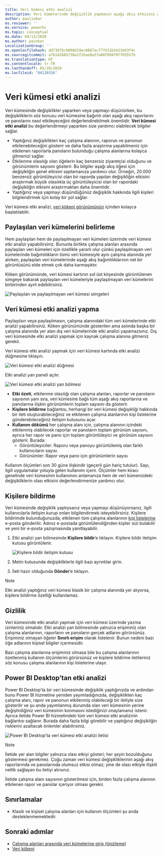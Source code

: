 ```yaml
---
title: Veri kümesi etki analizi
description: Veri kümelerinde değişiklik yapmanın aşağı akış etkisini görselleştirin ve analiz edin.
author: paulinbar
ms.reviewer: ''
ms.service: powerbi
ms.topic: conceptual
ms.date: 04/13/2020
ms.author: painbar
LocalizationGroup: ''
ms.openlocfilehash: dd7387bcb008d10ec8887ac777431b5423d43f4c
ms.sourcegitcommit: a7b142685738a2f26ae0a5fa08f894f9ff03557b
ms.translationtype: HT
ms.contentlocale: tr-TR
ms.lasthandoff: 05/28/2020
ms.locfileid: "84120336"
---
```

# <a name="dataset-impact-analysis"></a>Veri kümesi etki analizi

Veri kümesinde değişiklikler yaparken veya yapmayı düşünürken, bu değişikliklerin söz konusu veri kümesine bağımlı olan aşağı akış raporlarını ve panolarını nasıl etkileyeceğini değerlendirebilmek önemlidir. **Veri kümesi etki analizi** bu değerlendirmeyi yaparken size yardımcı olabilecek bilgiler sağlar.
* Yaptığınız değişiklikten kaç çalışma alanının, raporun ve panonun etkilenebileceğini gösterir ve daha fazla araştırma yapabilmeniz için etkilenen raporlarla panoların bulunduğu çalışma alanlarına kolayca gitmenizi sağlar.
* Etkilenme olasılığı olan öğelerin kaç benzersiz ziyaretçisi olduğunu ve görünümlerin sayısını gösterir. Bu bilgiler aşağı akış öğesi için değişikliğin genel etkisini saptamanıza yardımcı olur. Örneğin, 20.000 benzersiz görüntüleyicisi olan bir raporda yapılan değişikliğin etkisini araştırmak büyük olasılıkla üç görüntüleyicisi olan bir rapordaki değişikliğin etkisini araştırmaktan daha önemlidir.
* Yaptığınız veya yapmayı düşündüğünüz değişiklik hakkında ilgili kişileri bilgilendirmek için kolay bir yol sağlar.

Veri kümesi etki analizi, [veri kökeni görünümünün](service-data-lineage.md) içinden kolayca başlatılabilir.

## <a name="identifying-shared-datasets"></a>Paylaşılan veri kümelerini belirleme

Hem paylaşılan hem de paylaşılmayan veri kümeleri üzerinde veri kümesi etki analizi yapabilirsiniz. Bununla birlikte çalışma alanları arasında paylaşılan veri kümeleri için özellikle yararlı olur çünkü paylaşılmayan veri kümelerinde bağımlılıkların tümü veri kümesiyle aynı çalışma alanında yer alırken, paylaşılan veri kümelerinde aşağı akış bağımlılıklarının net bir görüntüsünü elde etmek çok daha karmaşıktır.

Köken görünümünde, veri kümesi kartının sol üst köşesinde görüntülenen simgeye bakarak paylaşılan veri kümeleriyle paylaşılmayan veri kümelerini birbirinden ayırt edebilirsiniz.

![Paylaşılan ve paylaşılmayan veri kümesi simgeleri](media/service-dataset-impact-analysis/shared-unshared-icon.png)

## <a name="perform-dataset-impact-analysis"></a>Veri kümesi etki analizi yapma

Paylaşılsın veya paylaşılmasın, çalışma alanındaki tüm veri kümelerinde etki analizi yapabilirsiniz. Köken görünümünde gösterilen ama aslında başka bir çalışma alanında yer alan dış veri kümelerinde etki analizi yapamazsınız. Dış veri kümesinde etki analizi yapmak için kaynak çalışma alanına gitmeniz gerekir.

Veri kümesi etki analizi yapmak için veri kümesi kartında etki analizi düğmesine tıklayın.

![Veri kümesi etki analizi düğmesi](media/service-dataset-impact-analysis/open-analysis-pane-button.png)

Etki analizi yan paneli açılır.

![Veri kümesi etki analizi yan bölmesi](media/service-dataset-impact-analysis/service-impact-analysis-pane.png)

* **Etki özeti**, etkilenme olasılığı olan çalışma alanları, raporlar ve panoların sayısının yanı sıra, veri kümesine bağlı tüm aşağı akış raporlarına ve panolarına ilişkin görünümlerin toplam sayısını da gösterir.
* **Kişilere bildirme** bağlantısı, herhangi bir veri kümesi değişikliği hakkında bir ileti oluşturabileceğiniz ve etkilenen çalışma alanlarının kişi listelerine gönderebileceğiniz iletişim kutusunu açar. 
* **Kullanım dökümü** her çalışma alanı için, çalışma alanının içindeki etkilenmiş olabilecek raporlar ve panoların toplam görünüm sayısını, ayrıca her rapor ve pano için toplam görüntüleyici ve görünüm sayısını gösterir. Burada:
   * Görüntüleyiciler: Raporu veya panoyu görüntülemiş olan farklı kullanıcıların sayısı.
   * Görünümler: Rapor veya pano için görünümlerin sayısı

Kullanım ölçümleri son 30 güne ilişkindir (geçerli gün hariç tutulur). Sayı, ilgili uygulamalar yoluyla gelen kullanımı içerir. Ölçümler hem kiracı genelinde veri kümesinin kullanımını anlamanıza hem de veri kümenizdeki değişikliklerin olası etkisini değerlendirmenize yardımcı olur.

## <a name="notify-contacts"></a>Kişilere bildirme

Veri kümesinde değişiklik yaptıysanız veya yapmayı düşünüyorsanız, ilgili kullanıcılarla iletişim kurup onları bilgilendirmek isteyebilirsiniz. Kişilere bildirimde bulunduğunuzda, etkilenen tüm çalışma alanlarının [kişi listelerine](../collaborate-share/service-create-the-new-workspaces.md#create-a-contact-list) e-posta gönderilir. Adınız e-postada görüntülendiğinden kişiler sizi bulabilir ve yeni bir e-posta yazışmasında yanıtlayabilir. 

1. Etki analizi yan bölmesinde **Kişilere bildir**’e tıklayın. Kişilere bildir iletişim kutusu görüntülenir.

   ![Kişilere bildir iletişim kutusu](media/service-dataset-impact-analysis/notify-contacts-dialog.png)

1. Metin kutusunda değişikliklerle ilgili bazı ayrıntılar girin.
1. İleti hazır olduğunda **Gönder**’e tıklayın.

> [!NOTE]
> Etki analizi yaptığınız veri kümesi klasik bir çalışma alanında yer alıyorsa, kişilere bildirme özelliği kullanılamaz.

## <a name="privacy"></a>Gizlilik

Veri kümesinde etki analizi yapmak için veri kümesi üzerinde yazma izinleriniz olmalıdır. Etki analizi yan bölmesinde yalnızca erişiminiz olan çalışma alanlarının, raporların ve panoların gerçek adlarını görürsünüz. Erişiminiz olmayan öğeler **Sınırlı erişim** olarak listelenir. Bunun nedeni bazı öğe adlarının kişisel bilgiler içermesidir.

Bazı çalışma alanlarına erişiminiz olmasa bile bu çalışma alanlarının özetlenmiş kullanım ölçümlerini görürsünüz ve kişilere bildirme iletileriniz söz konusu çalışma alanlarının kişi listelerine ulaşır.

## <a name="impact-analysis-from-power-bi-desktop"></a>Power BI Desktop’tan etki analizi

Power BI Desktop’ta bir veri kümesinde değişiklik yaptığınızda ve ardından bunu Power BI hizmetine yeniden yayımladığınızda, değişiklikten kaç çalışma alanı, rapor ve panonun etkilenmiş olabileceği bir iletiyle size gösterilir ve şu anda yayımlanmış durumda olan veri kümesinin yerine değiştirdiğiniz veri kümesinin konmasını istediğinizi onaylamanız istenir. Ayrıca iletide Power BI hizmetindeki tüm veri kümesi etki analizinin bağlantısı sağlanır. Burada daha fazla bilgi görebilir ve yaptığınız değişikliğin risklerini azaltacak önlemler alabilirsiniz.

![Power BI Desktop’ta veri kümesi etki analizi iletisi](media/service-dataset-impact-analysis/service-dataset-impact-analysis-desktop-warning.png)

> [!NOTE]
> İletide yer alan bilgiler yalnızca olası etkiyi gösteri; her şeyin bozulduğunu göstermesi gerekmez. Çoğu zaman veri kümesi değişikliklerinin aşağı akış raporlarında ve panolarında olumsuz etkisi olmaz; yine de olası etkiyle ilişkili netlik sağlayan bu iletiyi alırsınız.
>
>İletide çalışma alanı sayısının gösterilmesi için, birden fazla çalışma alanının etkilenen rapor ve panolar içeriyor olması gerekir.

## <a name="limitations"></a>Sınırlamalar

* Klasik ve kişisel çalışma alanları için kullanım ölçümleri şu anda desteklenmemektedir.

## <a name="next-steps"></a>Sonraki adımlar

* [Çalışma alanları arasında veri kümelerine giriş (önizleme)](../connect-data/service-datasets-across-workspaces.md)
* [Veri kökeni](service-data-lineage.md)

